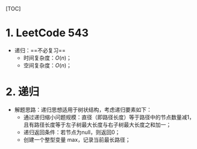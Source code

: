 [TOC]


# 1. LeetCode 543
- 递归：==不必复习==
  - 时间复杂度：$O(n)$；
  - 空间复杂度：$O(n)$；
  
  

# 2. 递归

- 解题思路：递归思想适用于树状结构，考虑递归要素如下：
  - 通过递归缩小问题规模：直径（即路径长度）等于路径中的节点数量减1，且有路径长度等于左子树最大长度与右子树最大长度之和加一；
  - 递归返回条件：若节点为null，则返回0；
  - 创建一个整型变量 max，记录当前最长路径；


